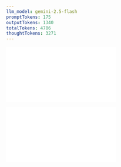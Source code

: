 ```yaml
---
llm_model: gemini-2.5-flash
promptTokens: 175
outputTokens: 1340
totalTokens: 4786
thoughtTokens: 3271
---
```


![@](steps/%23%20prompt.b401553e.md)

![@](steps/response.10b0af0f.md)